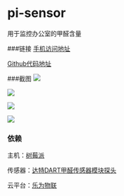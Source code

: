 # pi-sensor
用于监控办公室的甲醛含量

###链接
[手机访问地址](http://www.lewei50.com/pm/g/i/30166)

[Github代码地址](https://github.com/zhongwf/pi-sensor)


###截图
![](http://s-blog.oss-cn-beijing.aliyuncs.com/5748a689-8f98-4e33-ab3f-307019f542a8.jpg)

![](http://s-blog.oss-cn-beijing.aliyuncs.com/dd9017a3-7d4c-48ab-91bf-42e47066fa87.jpg)

![](http://s-blog.oss-cn-beijing.aliyuncs.com/d764c0e8-5760-4583-9be5-8b757fd458b7.jpg)

![](http://s-blog.oss-cn-beijing.aliyuncs.com/055da939-1891-4832-8df4-ac826e76f5ed.jpg)


### 依赖

主机：[树莓派](https://www.raspberrypi.org)

传感器：[达特DART甲醛传感器模块探头](https://item.taobao.com/item.htm?id=549552007813&_u=722h555o5024)

云平台：[乐为物联](http://www.lewei50.com)
